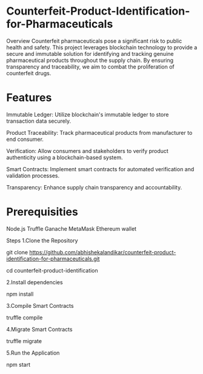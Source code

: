 # Counterfeit-Product-Identification-for-Pharmaceuticals
Overview
Counterfeit pharmaceuticals pose a significant risk to public health and safety. This project leverages blockchain technology to provide a secure and immutable solution for identifying and tracking genuine pharmaceutical products throughout the supply chain. By ensuring transparency and traceability, we aim to combat the proliferation of counterfeit drugs.

# Features
Immutable Ledger: Utilize blockchain's immutable ledger to store transaction data securely.

Product Traceability: Track pharmaceutical products from manufacturer to end consumer.

Verification: Allow consumers and stakeholders to verify product authenticity using a blockchain-based system.

Smart Contracts: Implement smart contracts for automated verification and validation processes.

Transparency: Enhance supply chain transparency and accountability.

# Prerequisities
Node.js
Truffle
Ganache
MetaMask
Ethereum wallet

Steps
1.Clone the Repository

git clone https://github.com/abhishekalandikar/counterfeit-product-identification-for-pharmaceuticals.git

cd counterfeit-product-identification

2.Install dependencies

npm install

3.Compile Smart Contracts

truffle compile

4.Migrate Smart Contracts

truffle migrate

5.Run the Application

npm start

